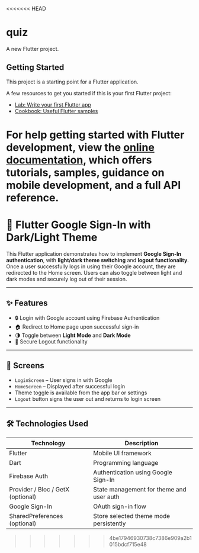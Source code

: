 <<<<<<< HEAD
# quiz

A new Flutter project.

## Getting Started

This project is a starting point for a Flutter application.

A few resources to get you started if this is your first Flutter project:

- [Lab: Write your first Flutter app](https://docs.flutter.dev/get-started/codelab)
- [Cookbook: Useful Flutter samples](https://docs.flutter.dev/cookbook)

For help getting started with Flutter development, view the
[online documentation](https://docs.flutter.dev/), which offers tutorials,
samples, guidance on mobile development, and a full API reference.
=======
# 🔐 Flutter Google Sign-In with Dark/Light Theme

This Flutter application demonstrates how to implement **Google Sign-In authentication**, with **light/dark theme switching** and **logout functionality**. Once a user successfully logs in using their Google account, they are redirected to the Home screen. Users can also toggle between light and dark modes and securely log out of their session.

---

## ✨ Features

- 🔒 Login with Google account using Firebase Authentication
- 🏠 Redirect to Home page upon successful sign-in
- 🌗 Toggle between **Light Mode** and **Dark Mode**
- 🚪 Secure Logout functionality

---

## 📱 Screens

- `LoginScreen` – User signs in with Google
- `HomeScreen` – Displayed after successful login
- Theme toggle is available from the app bar or settings
- `Logout` button signs the user out and returns to login screen

---

## 🛠️ Technologies Used

| Technology     | Description                              |
|----------------|------------------------------------------|
| Flutter        | Mobile UI framework                      |
| Dart           | Programming language                     |
| Firebase Auth  | Authentication using Google Sign-In      |
| Provider / Bloc / GetX (optional) | State management for theme and user auth |
| Google Sign-In | OAuth sign-in flow                       |
| SharedPreferences (optional) | Store selected theme mode persistently |
>>>>>>> 4be17946930738c7386e909a2b1015bdcf715e48
